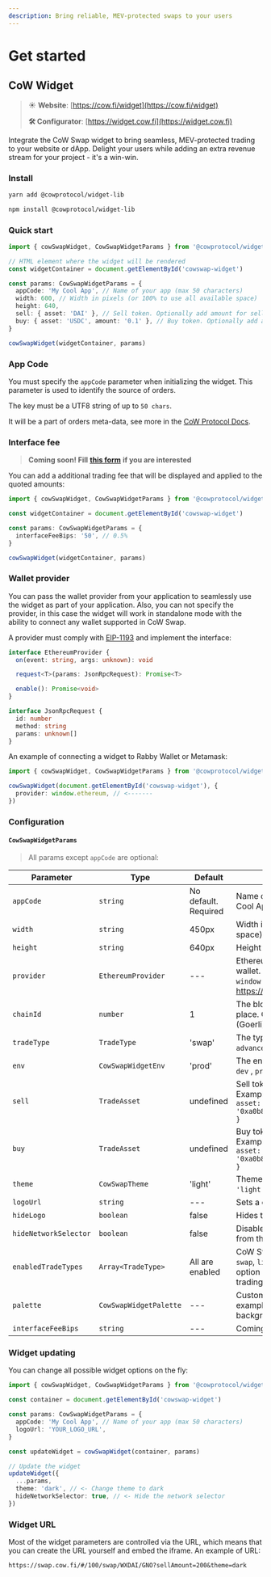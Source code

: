 ```yaml
---
description: Bring reliable, MEV-protected swaps to your users
---
```


# Get started

## CoW Widget

> ☀️ **Website**: [https://cow.fi/widget](https://cow.fi/widget)
>
> **🛠️ Configurator**: [https://widget.cow.fi](https://widget.cow.fi) &#x20;

Integrate the CoW Swap widget to bring seamless, MEV-protected trading to your website or dApp. Delight your users while adding an extra revenue stream for your project - it's a win-win.

### Install

```bash
yarn add @cowprotocol/widget-lib
```

```bash
npm install @cowprotocol/widget-lib
```

### Quick start

```typescript
import { cowSwapWidget, CowSwapWidgetParams } from '@cowprotocol/widget-lib'

// HTML element where the widget will be rendered
const widgetContainer = document.getElementById('cowswap-widget')

const params: CowSwapWidgetParams = {
  appCode: 'My Cool App', // Name of your app (max 50 characters)
  width: 600, // Width in pixels (or 100% to use all available space)
  height: 640,
  sell: { asset: 'DAI' }, // Sell token. Optionally add amount for sell orders
  buy: { asset: 'USDC', amount: '0.1' }, // Buy token. Optionally add amount for buy orders
}

cowSwapWidget(widgetContainer, params)
```

### App Code

You must specify the `appCode` parameter when initializing the widget. This parameter is used to identify the source of orders.

The key must be a UTF8 string of up to `50 chars`.

It will be a part of orders meta-data, see more in the [CoW Protocol Docs](https://docs.cow.fi/front-end/creating-app-ids/create-the-order-meta-data-file/appcode).

### Interface fee

> **Coming soon! Fill** [**this form**](https://cowprotocol.typeform.com/to/rONXaxHV) **if you are interested**

You can add a additional trading fee that will be displayed and applied to the quoted amounts:

```typescript
import { cowSwapWidget, CowSwapWidgetParams } from '@cowprotocol/widget-lib'

const widgetContainer = document.getElementById('cowswap-widget')

const params: CowSwapWidgetParams = {
  interfaceFeeBips: '50', // 0.5%
}

cowSwapWidget(widgetContainer, params)
```

### Wallet provider

You can pass the wallet provider from your application to seamlessly use the widget as part of your application. Also, you can not specify the provider, in this case the widget will work in standalone mode with the ability to connect any wallet supported in CoW Swap.

A provider must comply with [EIP-1193](https://eips.ethereum.org/EIPS/eip-11930) and implement the interface:

```typescript
interface EthereumProvider {
  on(event: string, args: unknown): void

  request<T>(params: JsonRpcRequest): Promise<T>

  enable(): Promise<void>
}

interface JsonRpcRequest {
  id: number
  method: string
  params: unknown[]
}
```

An example of connecting a widget to Rabby Wallet or Metamask:

```typescript
import { cowSwapWidget, CowSwapWidgetParams } from '@cowprotocol/widget-lib'

cowSwapWidget(document.getElementById('cowswap-widget'), {
  provider: window.ethereum, // <-------
})
```

### Configuration

#### `CowSwapWidgetParams`

> All params except `appCode` are optional:

| Parameter             | Type                   | Default              | Description                                                                                                                                                                                    |
| --------------------- | ---------------------- | -------------------- | ---------------------------------------------------------------------------------------------------------------------------------------------------------------------------------------------- |
| `appCode`             | `string`               | No default. Required | Name of your app (max 50 characters, e.g. "My Cool App"). Fill [this form](https://cowprotocol.typeform.com/to/rONXaxHV) after you pick yours                                                  |
| `width`               | `string`               | 450px                | Width in pixels (or 100% to use all available space).                                                                                                                                          |
| `height`              | `string`               | 640px                | Height of the widget in css values (px, vh, etc.).                                                                                                                                             |
| `provider`            | `EthereumProvider`     | ---                  | Ethereum EIP-1193 provider to connect to the wallet. For a quick test, you can pass `window.ethereum`. You also might like to use https://web3modal.com                                        |
| `chainId`             | `number`               | 1                    | The blockchain ID on which the trade will take place. Currently supported: 1 (Mainnet), 5 (Goerli), 100 (Gnosis chain)                                                                         |
| `tradeType`           | `TradeType`            | 'swap'               | The type of trade. Can be `swap` or `limit` or `advanced`.                                                                                                                                     |
| `env`                 | `CowSwapWidgetEnv`     | 'prod'               | The environment of the widget (`local` , `prod` , `dev` , `pr`). See [`COWSWAP_URLS`](https://github.com/cowprotocol/cowswap/blob/develop/libs/widget-lib/src/consts.ts) const value for urls. |
| `sell`                | `TradeAsset`           | undefined            | Sell token and optionally the sell order amount. Example: `{ asset: 'WBTC', amount: 12 }` or `{ asset: '0xa0b86991c6218b36c1d19d4a2e9eb0ce3606eb48' }`                                         |
| `buy`                 | `TradeAsset`           | undefined            | Buy token and optionally the buy order amount. Example: `{ asset: 'WBTC', amount: 12 }` or `{ asset: '0xa0b86991c6218b36c1d19d4a2e9eb0ce3606eb48' }`                                           |
| `theme`               | `CowSwapTheme`         | 'light'              | Theme of the widget (`'dark'` for dark theme or `'light'` for light theme).                                                                                                                    |
| `logoUrl`             | `string`               | ---                  | Sets a custom logo for the widget.                                                                                                                                                             |
| `hideLogo`            | `boolean`              | false                | Hides the logo in the widget.                                                                                                                                                                  |
| `hideNetworkSelector` | `boolean`              | false                | Disables an opportunity to change the network from the widget UI.                                                                                                                              |
| `enabledTradeTypes`   | `Array<TradeType>`     | All are enabled      | CoW Swap provides three trading widgets: `swap`, `limit` and `advanced` orders. Using this option you can narrow down the list of available trading widgets.                                   |
| `palette`             | `CowSwapWidgetPalette` | ---                  | Customizes the appearance of the widget. For example, you can change the main color of the background and text.                                                                                |
| `interfaceFeeBips`    | `string`               | ---                  | Coming soon! Fill [this form](https://cowprotocol.typeform.com/to/rONXaxHV) if you are interested                                                                                              |

### Widget updating

You can change all possible widget options on the fly:

```typescript
import { cowSwapWidget, CowSwapWidgetParams } from '@cowprotocol/widget-lib'

const container = document.getElementById('cowswap-widget')

const params: CowSwapWidgetParams = {
  appCode: 'My Cool App', // Name of your app (max 50 characters)
  logoUrl: 'YOUR_LOGO_URL',
}

const updateWidget = cowSwapWidget(container, params)

// Update the widget
updateWidget({
  ...params,
  theme: 'dark', // <- Change theme to dark
  hideNetworkSelector: true, // <- Hide the network selector
})
```

### Widget URL

Most of the widget parameters are controlled via the URL, which means that you can create the URL yourself and embed the iframe. An example of URL:

```
https://swap.cow.fi/#/100/swap/WXDAI/GNO?sellAmount=200&theme=dark
```
